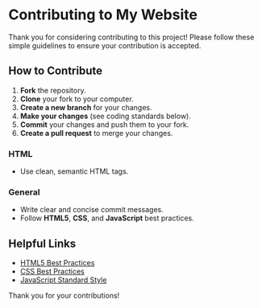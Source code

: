 # Contributing to My Website

Thank you for considering contributing to this project! Please follow these simple guidelines to ensure your contribution is accepted.

## How to Contribute

1. **Fork** the repository.
2. **Clone** your fork to your computer.
3. **Create a new branch** for your changes.
4. **Make your changes** (see coding standards below).
5. **Commit** your changes and push them to your fork.
6. **Create a pull request** to merge your changes.

### HTML
- Use clean, semantic HTML tags.

### General
- Write clear and concise commit messages.
- Follow **HTML5**, **CSS**, and **JavaScript** best practices.

## Helpful Links

- [HTML5 Best Practices](https://developer.mozilla.org/en-US/docs/Web/HTML/HTML5)
- [CSS Best Practices](https://developer.mozilla.org/en-US/docs/Web/CSS/Writing_efficiency)
- [JavaScript Standard Style](https://standardjs.com/)

Thank you for your contributions!
